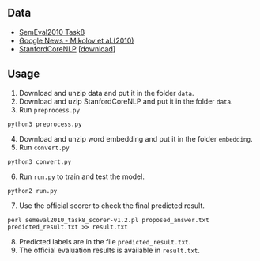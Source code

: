 ## Data
* [SemEval2010 Task8](https://drive.google.com/file/d/0B_jQiLugGTAkMDQ5ZjZiMTUtMzQ1Yy00YWNmLWJlZDYtOWY1ZDMwY2U4YjFk/view?sort=name&layout=list&num=50)
* [Google News - Mikolov et
al.(2010)](https://code.google.com/archive/p/word2vec/)
* [StanfordCoreNLP](https://stanfordnlp.github.io/CoreNLP/) \[[download](https://nlp.stanford.edu/software/stanford-corenlp-full-2018-10-05.zip)\]

## Usage
1. Download and unzip data and put it in the folder `data`.
2. Download and uzip StanfordCoreNLP and put it in the folder `data`.
3. Run `preprocess.py`
```shell
python3 preprocess.py
```
4. Download and unzip word embedding and put it in the folder `embedding`.
5. Run `convert.py`
```shell
python3 convert.py
```
6. Run `run.py` to train and test the model.
```shell
python2 run.py
```
7. Use the official scorer to check the final predicted result.
```shell
perl semeval2010_task8_scorer-v1.2.pl proposed_answer.txt predicted_result.txt >> result.txt
```
8. Predicted labels are in the file `predicted_result.txt`.
9. The official evaluation results is available in `result.txt`.
